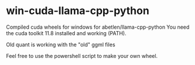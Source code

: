 # win-cuda-llama-cpp-python
Compiled cuda wheels for windows for abetlen/llama-cpp-python
You need the cuda toolkit 11.8 installed and working (PATH).

Old quant is working with the "old" ggml files 

Feel free to use the powershell script to make your own wheel.

